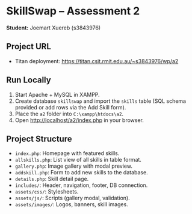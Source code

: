 # SkillSwap – Assessment 2

**Student:** Joemart Xuereb (s3843976)

## Project URL
- Titan deployment: https://titan.csit.rmit.edu.au/~s3843976/wp/a2

## Run Locally
1. Start Apache + MySQL in XAMPP.
2. Create database `skillswap` and import the `skills` table (SQL schema provided or add rows via the Add Skill form).
3. Place the `a2` folder into `C:\xampp\htdocs\a2`.
4. Open [http://localhost/a2/index.php](http://localhost/a2/index.php) in your browser.

## Project Structure
- `index.php`: Homepage with featured skills.
- `allskills.php`: List view of all skills in table format.
- `gallery.php`: Image gallery with modal preview.
- `addskill.php`: Form to add new skills to the database.
- `details.php`: Skill detail page.
- `includes/`: Header, navigation, footer, DB connection.
- `assets/css/`: Stylesheets.
- `assets/js/`: Scripts (gallery modal, validation).
- `assets/images/`: Logos, banners, skill images.
